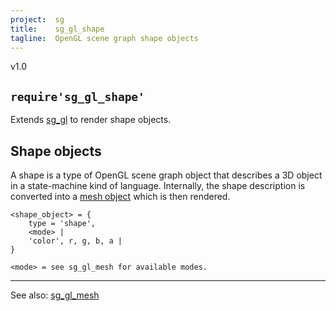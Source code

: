 ```yaml
---
project:  sg
title:    sg_gl_shape
tagline:  OpenGL scene graph shape objects
---
```


v1.0

## `require'sg_gl_shape'`

Extends [sg_gl](sg_gl.html) to render shape objects.

## Shape objects

A shape is a type of OpenGL scene graph object that describes a 3D object in a state-machine kind of language.
Internally, the shape description is converted into a [mesh object](sg_gl_mesh.html) which is then rendered.

~~~{.lua}
<shape_object> = {
	type = 'shape',
	<mode> |
	'color', r, g, b, a |
}

<mode> = see sg_gl_mesh for available modes.
~~~

----
See also: [sg_gl_mesh](sg_gl_mesh.html)
